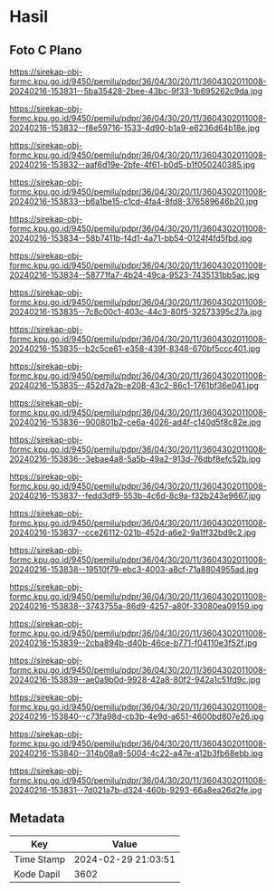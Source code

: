 # Hasil

## Foto C Plano

https://sirekap-obj-formc.kpu.go.id/9450/pemilu/pdpr/36/04/30/20/11/3604302011008-20240216-153831--5ba35428-2bee-43bc-9f33-1b695262c9da.jpg

https://sirekap-obj-formc.kpu.go.id/9450/pemilu/pdpr/36/04/30/20/11/3604302011008-20240216-153832--f8e59716-1533-4d90-b1a9-e6236d64b18e.jpg

https://sirekap-obj-formc.kpu.go.id/9450/pemilu/pdpr/36/04/30/20/11/3604302011008-20240216-153832--aaf6d19e-2bfe-4f61-b0d5-b1f050240385.jpg

https://sirekap-obj-formc.kpu.go.id/9450/pemilu/pdpr/36/04/30/20/11/3604302011008-20240216-153833--b6a1be15-c1cd-4fa4-8fd8-376589646b20.jpg

https://sirekap-obj-formc.kpu.go.id/9450/pemilu/pdpr/36/04/30/20/11/3604302011008-20240216-153834--58b7411b-f4d1-4a71-bb54-0124f4fd5fbd.jpg

https://sirekap-obj-formc.kpu.go.id/9450/pemilu/pdpr/36/04/30/20/11/3604302011008-20240216-153834--58771fa7-4b24-49ca-9523-7435131bb5ac.jpg

https://sirekap-obj-formc.kpu.go.id/9450/pemilu/pdpr/36/04/30/20/11/3604302011008-20240216-153835--7c8c00c1-403c-44c3-80f5-32573395c27a.jpg

https://sirekap-obj-formc.kpu.go.id/9450/pemilu/pdpr/36/04/30/20/11/3604302011008-20240216-153835--b2c5ce61-e358-439f-8348-670bf5ccc401.jpg

https://sirekap-obj-formc.kpu.go.id/9450/pemilu/pdpr/36/04/30/20/11/3604302011008-20240216-153835--452d7a2b-e208-43c2-86c1-1761bf36e041.jpg

https://sirekap-obj-formc.kpu.go.id/9450/pemilu/pdpr/36/04/30/20/11/3604302011008-20240216-153836--900801b2-ce6a-4026-ad4f-c140d5f8c82e.jpg

https://sirekap-obj-formc.kpu.go.id/9450/pemilu/pdpr/36/04/30/20/11/3604302011008-20240216-153836--3ebae4a8-5a5b-49a2-913d-76dbf8efc52b.jpg

https://sirekap-obj-formc.kpu.go.id/9450/pemilu/pdpr/36/04/30/20/11/3604302011008-20240216-153837--fedd3df9-553b-4c6d-8c9a-f32b243e9667.jpg

https://sirekap-obj-formc.kpu.go.id/9450/pemilu/pdpr/36/04/30/20/11/3604302011008-20240216-153837--cce26112-021b-452d-a6e2-9a1ff32bd9c2.jpg

https://sirekap-obj-formc.kpu.go.id/9450/pemilu/pdpr/36/04/30/20/11/3604302011008-20240216-153838--19510f79-ebc3-4003-a8cf-71a8804955ad.jpg

https://sirekap-obj-formc.kpu.go.id/9450/pemilu/pdpr/36/04/30/20/11/3604302011008-20240216-153838--3743755a-86d9-4257-a80f-33080ea09159.jpg

https://sirekap-obj-formc.kpu.go.id/9450/pemilu/pdpr/36/04/30/20/11/3604302011008-20240216-153839--2cba894b-d40b-46ce-b771-f04110e3f52f.jpg

https://sirekap-obj-formc.kpu.go.id/9450/pemilu/pdpr/36/04/30/20/11/3604302011008-20240216-153839--ae0a9b0d-9928-42a8-80f2-942a1c51fd9c.jpg

https://sirekap-obj-formc.kpu.go.id/9450/pemilu/pdpr/36/04/30/20/11/3604302011008-20240216-153840--c73fa98d-cb3b-4e9d-a651-4600bd807e26.jpg

https://sirekap-obj-formc.kpu.go.id/9450/pemilu/pdpr/36/04/30/20/11/3604302011008-20240216-153840--314b08a8-5004-4c22-a47e-a12b3fb68ebb.jpg

https://sirekap-obj-formc.kpu.go.id/9450/pemilu/pdpr/36/04/30/20/11/3604302011008-20240216-153831--7d021a7b-d324-460b-9293-66a8ea26d2fe.jpg


## Metadata

| Key        | Value               |
| ---------- | ------------------- |
| Time Stamp | 2024-02-29 21:03:51 |
| Kode Dapil | 3602                |



